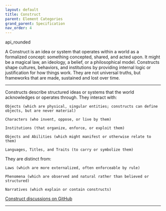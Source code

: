```yaml
---
layout: default
title: Construct
parent: Element Categories
grand_parent: Specification
nav_order: 4
---
```

<span class="material-symbols-outlined">api_rounded</span>


A Construct is an idea or system that operates within a world as a formalized concept: something concepted, shared, and acted upon. It might be a magical law, an ideology, a belief, or a philosophical model. Constructs shape cultures, behaviors, and institutions by providing internal logic or justification for how things work. They are not universal truths, but frameworks that are made, sustained and lost over time.

--- 
  
Constructs describe structured ideas or systems that the world acknowledges or operates through. They interact with:

    Objects (which are physical, singular entities; constructs can define objects, but are never material)

    Characters (who invent, oppose, or live by them)

    Institutions (that organize, enforce, or exploit them)

    Objects and Abilities (which might manifest or otherwise relate to them)

    Languages, Titles, and Traits (to carry or symbolize them)

They are distinct from:

    Laws (which are more externalized, often enforceable by rule)

    Phenomena (which are observed and natural rather than believed or structured)

    Narratives (which explain or contain constructs)

[Construct discussions on GitHub](https://github.com/OnlyWorlds/OnlyWorlds/discussions/categories/construct)

---
 